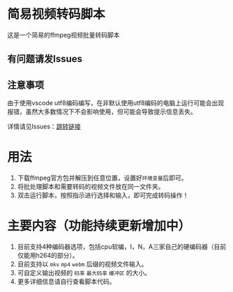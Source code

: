 # 简易视频转码脚本

这是一个简易的ffmpeg视频批量转码脚本

## 有问题请发Issues

## 注意事项

由于使用vscode utf8编码编写，在非默认使用utf8编码的电脑上运行可能会出现报错，虽然大多数情况下不会影响使用，但可能会导致提示信息丢失。

详情请见Issues：[跳转链接](https://github.com/LhyYBMQ520/ffmpeg-simple-transcoding-batch/issues/1)

# 用法

1. 下载ffmpeg官方包并解压到任意位置，设置好`环境变量`后即可。
2. 将批处理脚本和需要转码的视频文件放在同一文件夹。
3. 双击运行脚本，按照指示进行选择和输入，即可完成转码操作！

# 主要内容（功能持续更新增加中）

1. 目前支持4种编码器选项，包括cpu软编，I，N，A三家自己的硬编码器（目前仅能用h264的部分）。
2. 目前支持以 `mkv` `mp4` `webm` 后缀的视频文件输入。
3. 可自定义输出视频的 `码率` `最大码率` `缓冲区` 的大小。
4. 更多详细信息请自行查看脚本代码。
